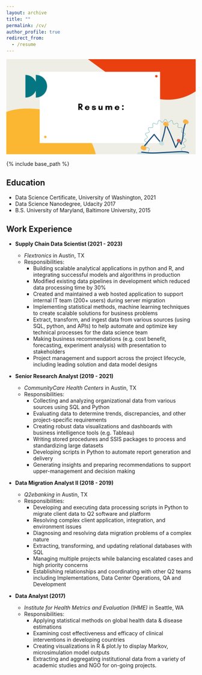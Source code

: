 ```yaml
---
layout: archive
title: ""
permalink: /cv/
author_profile: true
redirect_from:
  - /resume
---
```


<img src="/images/Resume.png" alt="Resume" width="650"/>

{% include base_path %}

Education 
----
* Data Science Certificate, University of Washington, 2021
* Data Science Nanodegree, Udacity 2017 
* B.S. University of Maryland, Baltimore University, 2015


Work Experience
----
* **Supply Chain Data Scientist (2021 - 2023)**
  * _Flextronics_ in Austin, TX
  * Responsibilities: 
      - Building scalable analytical applications in python and R, and integrating successful models and algorithms in production
      - Modified existing data pipelines in development which reduced data processing time by 30%
      - Created and maintained a web hosted application to support internal IT team (200+ users) during server migration
      - Implementing statistical methods, machine learning techniques to create scalable solutions for business problems
      - Extract, transform, and ingest data from various sources (using SQL, python, and APIs) to help automate and optimize key technical processes for the data science team
      - Making business recommendations (e.g. cost benefit, forecasting, experiment analysis) with presentation to stakeholders
      - Project management and support across the project lifecycle, including leading solution and data model designs

* **Senior Research Analyst (2019 - 2021)**
  * _CommunityCare Health Centers_ in Austin, TX
  * Responsibilities: 
      - Collecting and analyzing organizational data from various sources using SQL and Python
      - Evaluating data to determine trends, discrepancies, and other project-specific requirements
      - Creating robust data visualizations and dashboards with business intelligence tools (e.g. Tableau)
      - Writing stored procedures and SSIS packages to process and standardizing large datasets
      - Developing scripts in Python to automate report generation and delivery
      - Generating insights and preparing recommendations to support upper-management and decision making

* **Data Migration Analyst II (2018 - 2019)**
  * _Q2ebanking_ in Austin, TX
  * Responsibilities: 
      - Developing and executing data processing scripts in Python to migrate client data to Q2 software and platform
      - Resolving complex client application, integration, and environment issues
      - Diagnosing and resolving data migration problems of a complex nature
      - Extracting, transforming, and updating relational databases with SQL
      - Managing multiple projects while balancing escalated cases and high priority concerns
      - Establishing relationships and coordinating with other Q2 teams including Implementations, Data Center Operations, QA and Development
      
* **Data Analyst (2017)**
  * _Institute for Health Metrics and Evaluation (IHME)_ in Seattle, WA
  * Responsibilities: 
    - Applying statistical methods on global health data & disease estimations
    - Examining cost effectiveness and efficacy of clinical interventions in developing countries
    - Creating visualizations in R & plot.ly to display Markov, microsimulation model outputs
    - Extracting and aggregating institutional data from a variety of academic studies and NGO for on-going projects.



